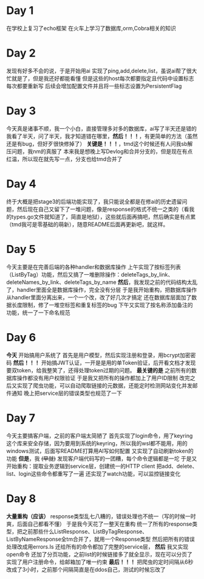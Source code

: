 # Day 1
在学校上复习了echo框架
在火车上学习了数据库,orm,Cobra相关的知识

# Day 2
 发现有好多不会的说，于是开始用ai
实现了ping,add,delete,list，虽说ai帮了很大忙就是了，但是我还好都能看懂
 但是这些的host每次都要指定且代码中设置标志每次都要重新写
后续会增加配置文件并且将一些标志设置为PersistentFlag

# Day 3
今天真是诸事不顺，我一个小白，直接管理多对多的数据库，ai写了半天还是错的
我看了半天，问了半天，我才知道错在哪里，**然后！！！**，有更简单的方法（虽然还是有bug，但好歹很快修掉了）
**关键是！！！**，tmd这个时候还有人问我sb解压问题，我nm的真服了
本来我是想晚上写Devlog和合并分支的，但是现在有点红温，所以现在就先写一点，分支也给tmd合并了

# Day 4
终于大概是把stage3的后端功能实现了，我只能说全都是在修ai的历史遗留问题，然后现在自己又留下了一堆问题，像是response的格式不统一之类的（看我的types.go文件就知道了，简直是地狱），这些就后面再搞吧，然后确实是有点累（tmd我可是零基础的萌新），随意README后面再更新吧，就这样。

# Day 5
今天主要是在完善后端的各种handler和数据库操作
上午实现了按标签列表（ListByTag）功能，然后又搞了一堆删除操作：deleteTags_by_link、deleteNames_by_link、deleteTags_by_name
**然后**，我发现之前的代码结构太乱了，handler里面全是数据库操作，完全没有分层
于是我开始重构，把数据库操作从handler里面分离出来，一个一个改，改了好几次才搞定
还在数据库层面加了数据长度限制，修了一堆空标签和重复标签的bug
下午又实现了按名称添加备注的功能，统一了一下命名规范

# Day 6
**今天** 开始搞用户系统了
首先是用户模型，然后实现注册和登录，用bcrypt加密密码
**然后！！！** 开始搞JWT认证，一开是是用的单Token验证，后开看文档才发现要双token，给我整笑了，还得处理token过期的问题。
**最关键的是** 之前所有的数据库操作都没有用户权限验证
于是我又把所有的操作都加上了用户ID限制
改完之后又实现了爬虫功能，可以自动爬取链接的元数据，还能定时检测网站变化并发邮件通知
晚上把service层的错误类型也规范了一下

# Day 7
今天主要搞客户端，之前的客户端太简陋了
首先实现了login命令，用了keyring这个库来安全存储，因为要用到系统的keyring，所以我的wsl都不能用，用的windows测试，后面写README打算用AI写如何配置
又实现了自动刷新token的功能
**但是**，我 ~~(早就)~~ 发现客户端代码写的一团糟，每个命令逻辑都是一坨
于是又开始重构：提取业务逻辑到service层，创建统一的HTTP client
把add、delete、list、login这些命令都重写了一遍
还实现了watch功能，可以监控链接变化

# Day 8
**大量重构（应该）**
response类型乱七八糟的，错误处理也不统一（写的时候一时爽，后面自己都看不懂）
于是我今天花了一整天在重构
统一了所有的response类型，把之前那些什么ListResponse、ListByTagResponse、ListByNameResponse全tm合并了，就用一个Response类型
然后把所有的错误处理改成用errors.Is
还给所有的命令都加了完整的service层，
**然后** 我又实现open命令
还加了分页功能，之前list的时候链接多了就全显示，现在可以分页了
实现了用户注册命令，给邮箱加了唯一约束
**最后！！！** 把爬虫的定时间隔从6秒改成了3小时，之前那个间隔简直是在ddos自己，测试的时候忘改了